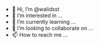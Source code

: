 - 👋 Hi, I’m @walidsst
- 👀 I’m interested in ...
- 🌱 I’m currently learning ...
- 💞️ I’m looking to collaborate on ...
- 📫 How to reach me ...

<!---
walidsst/walidsst is a ✨ special ✨ repository because its `README.md` (this file) appears on your GitHub profile.
You can click the Preview link to take a look at your changes.
--->
